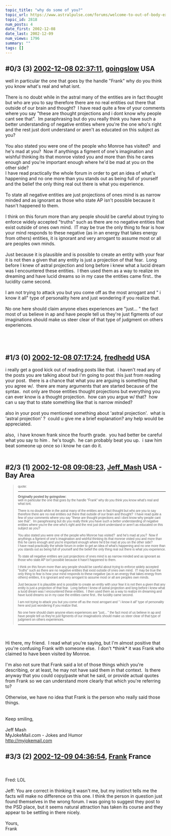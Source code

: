 ```yaml
---
topic_title: "why do some of you?"
topic_url: https://www.astralpulse.com/forums/welcome-to-out-of-body-experiences!/why-do-some-of-you
topic_id: 2818
num_posts: 4
date_first: 2002-12-08
date_last: 2002-12-09
num_views: 1796
summary: ""
tags: []
---
```


## \#0/3 (3) [2002-12-08 02:37:11](https://www.astralpulse.com/forums/index.php?msg=118548), [goingslow](https://www.astralpulse.com/forums/profile/?u=1529) USA ##
<section>
well in particular the one that goes by the handle "Frank" why do you think you know what's real and what isnt.
<br>
<br>
There is no doubt while in the astral many of the entities are in fact thought but who are you to say therefore there are no real entities out there that outside of our brain and thought?  I have read quite a few of your comments where you say "these are thought projections and i dont know why people cant see that".  Im paraphrasing but do you really think you have such a better understanding of negative entities where you're the one who's right and the rest just dont understand or aren't as educated on this subject as you?
<br>
<br>
You also stated you were one of the people who Monroe has visited?  and he's mad at you?  Now if anythings a figment of one's imagination and wishful thinking its that monroe visted you and more than this he cares enough and you're important enough where he'd be mad at you on the other side?
<br>
I have read practically the whole forum in order to get an idea of what's happening and no one more than you stands out as being full of yourself and the belief the only thing real out there is what you experience.
<br>
<br>
To state all negative entities are just projections of ones mind is as narrow minded and as ignorant as those who state AP isn't possible because it hasn't happened to them.
<br>
<br>
I think on this forum more than any people should be careful about trying to enforce widely accepted "truths" such as there are no negative entities that exist outside of ones own mind.  IT may be true the only thing to fear is how your mind responds to these negative (as in an energy that takes energy from others) entities, it is ignorant and very arrogant to assume most or all are peoples own minds.
<br>
<br>
Just because it is plausible and is possible to create an entity with your fear it is not then a given that any entity is just a projection of that fear.  Long before I knew of astral projection and long before i knew what a lucid dream was I encountered these entities.  I then used them as a way to realize im dreaming and have lucid dreams so in my case the entities came first.. the lucidity came second.
<br>
<br>
I am not trying to attack you but you come off as the most arrogant and " i know it all" type of personality here and just wondering if you realize that.
<br>
<br>
No one here should claim anyone elses experiences are "just... " the fact most of us believe in ap and have people tell us they're just figments of our imaginations should make us steer clear of that type of judgment on others experiences.
<br>
<br>
<br>
<br>
</section>

## \#1/3 (0) [2002-12-08 07:17:24](https://www.astralpulse.com/forums/index.php?msg=18417), [fredhedd](https://www.astralpulse.com/forums/profile/?u=692) USA ##
<section>
i really get a good kick out of reading posts like that.  i haven't read any of the posts you are talking about but i'm going to post this just from reading your post.  there is a chance that what you are arguing is something that you agree w/.  there are many arguments that are started because of the syntax.  not only are those entities thought projections but everything you can ever know is a thought projection.  how can you argue w/ that?  how can u say that to state something like that is narrow minded?
<br>
<br>
also in your post you mentioned something about 'astral projection'.  what is 'astral projection' ?  could u give me a brief explanation? any help would be appreciated.
<br>
<br>
also,  i have known frank since the fourth grade.  you had better be careful what you say to him .  he's tough.  he can probably beat you up.  i saw him beat someone up once so i know he can do it.
<br>
<br>
</section>

## \#2/3 (1) [2002-12-08 09:08:23](https://www.astralpulse.com/forums/index.php?msg=18427), [Jeff_Mash](https://www.astralpulse.com/forums/profile/?u=867) USA - Bay Area ##
<section>
<blockquote id="quote">
 <font face='"Arial"' id="quote" size="1">
  quote:
  <hr height="1" id="quote" noshade=""/>
  <b>
   Originally posted by goingslow:
  </b>
  <br>
  well in particular the one that goes by the handle "Frank" why do you think you know what's real and what isnt.
  <br>
  <br>
  There is no doubt while in the astral many of the entities are in fact thought but who are you to say therefore there are no real entities out there that outside of our brain and thought?  I have read quite a few of your comments where you say "these are thought projections and i dont know why people cant see that".  Im paraphrasing but do you really think you have such a better understanding of negative entities where you're the one who's right and the rest just dont understand or aren't as educated on this subject as you?
  <br>
  <br>
  You also stated you were one of the people who Monroe has visited?  and he's mad at you?  Now if anythings a figment of one's imagination and wishful thinking its that monroe visted you and more than this he cares enough and you're important enough where he'd be mad at you on the other side?
  <br>
  I have read practically the whole forum in order to get an idea of what's happening and no one more than you stands out as being full of yourself and the belief the only thing real out there is what you experience.
  <br>
  <br>
  To state all negative entities are just projections of ones mind is as narrow minded and as ignorant as those who state AP isn't possible because it hasn't happened to them.
  <br>
  <br>
  I think on this forum more than any people should be careful about trying to enforce widely accepted "truths" such as there are no negative entities that exist outside of ones own mind.  IT may be true the only thing to fear is how your mind responds to these negative (as in an energy that takes energy from others) entities, it is ignorant and very arrogant to assume most or all are peoples own minds.
  <br>
  <br>
  Just because it is plausible and is possible to create an entity with your fear it is not then a given that any entity is just a projection of that fear.  Long before I knew of astral projection and long before i knew what a lucid dream was I encountered these entities.  I then used them as a way to realize im dreaming and have lucid dreams so in my case the entities came first.. the lucidity came second.
  <br>
  <br>
  I am not trying to attack you but you come off as the most arrogant and " i know it all" type of personality here and just wondering if you realize that.
  <br>
  <br>
  No one here should claim anyone elses experiences are "just... " the fact most of us believe in ap and have people tell us they're just figments of our imaginations should make us steer clear of that type of judgment on others experiences.
  <br>
  <hr height="1" id="quote" noshade=""/>
 </font>
</blockquote>
<br>
<br>
Hi there, my friend.  I read what you're saying, but I'm almost positive that you're confusing Frank with someone else.  I don't *think* it was Frank who claimed to have been visited by Monroe.
<br>
<br>
I'm also not sure that Frank said a lot of those things which you're describing, or at least, he may not have said them in that context.  Is there anyway that you could copy/paste what he said, or provide actual quotes from Frank so we can understand more clearly that which you're referring to?
<br>
<br>
Otherwise, we have no idea that Frank is the person who really said those things.
<br>
<br>
<br>
Keep smiling,
<br>
<br>
Jeff Mash
<br>
MyJokeMail.com - Jokes and Humor
<br>
<a class="bbc_link" href="http://myjokemail.com" rel="noopener" target="_blank">
 http://myjokemail.com
</a>
</section>

## \#3/3 (2) [2002-12-09 04:36:54](https://www.astralpulse.com/forums/index.php?msg=18461), [Frank](https://www.astralpulse.com/forums/profile/?u=359) France ##
<section>
<br>
<br>
Fred: LOL
<br>
<br>
Jeff: You are correct in thinking it wasn't me, but my instinct tells me the facts will make no difference on this one. I think the person in question just found themselves in the wrong forum. I was going to suggest they post to the PSD place, but it seems natural attraction has taken its course and they appear to be settling in there nicely.
<br>
<br>
Yours,
<br>
Frank
<br>
<br>
<br>
<br>
</section>